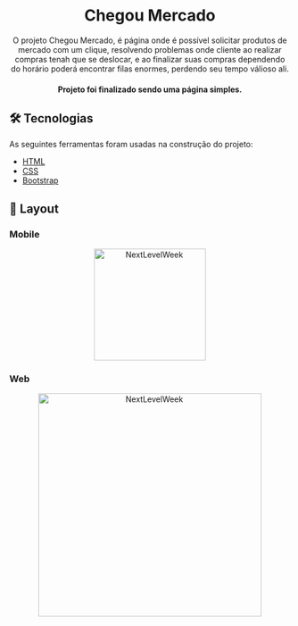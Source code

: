 <h1 align="center">Chegou Mercado</h1>
<p align="center"> O projeto Chegou Mercado, é página onde é possível solicitar produtos de mercado com um clique, resolvendo problemas onde cliente ao realizar compras tenah que se deslocar, e ao finalizar suas compras dependendo do horário poderá encontrar filas enormes, perdendo seu tempo válioso ali.</p>
<h4 align="center">	Projeto foi finalizado sendo uma página simples.</h4>

## 🛠 Tecnologias
As seguintes ferramentas foram usadas na construção do projeto:
- [HTML](https://developer.mozilla.org/pt-BR/docs/Web/HTML)
- [CSS](https://developer.mozilla.org/pt-BR/docs/Web/CSS)
- [Bootstrap](https://getbootstrap.com/)

## 🎨 Layout

### Mobile

<p align="center">
  <img alt="NextLevelWeek" title="#NextLevelWeek" src="./img/" width="200px">

 
</p>

### Web

<p align="center" style="display: flex; align-items: flex-start; justify-content: center;">
  <img alt="NextLevelWeek" title="#NextLevelWeek" src="./assets/web.svg" width="400px">

</p>
